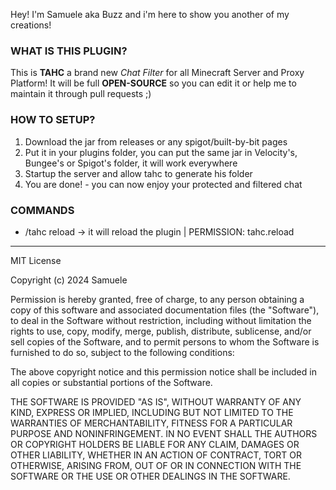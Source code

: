 Hey! I'm Samuele aka Buzz and i'm here to show you another of my creations! 

### WHAT IS THIS PLUGIN?
This is **TAHC** a brand new *Chat Filter* for all Minecraft Server and Proxy Platform!
It will be full **OPEN-SOURCE** so you can edit it or help me to maintain it through pull requests ;)

### HOW TO SETUP?
1) Download the jar from releases or any spigot/built-by-bit pages
2) Put it in your plugins folder, you can put the same jar in Velocity's, Bungee's or Spigot's folder, it will work everywhere
3) Startup the server and allow tahc to generate his folder
4) You are done! - you can now enjoy your protected and filtered chat

### COMMANDS
* /tahc reload -> it will reload the plugin | PERMISSION: tahc.reload

--------------------------------------------------------------------------------------------------------
MIT License

Copyright (c) 2024 Samuele

Permission is hereby granted, free of charge, to any person obtaining a copy
of this software and associated documentation files (the "Software"), to deal
in the Software without restriction, including without limitation the rights
to use, copy, modify, merge, publish, distribute, sublicense, and/or sell
copies of the Software, and to permit persons to whom the Software is
furnished to do so, subject to the following conditions:

The above copyright notice and this permission notice shall be included in all
copies or substantial portions of the Software.

THE SOFTWARE IS PROVIDED "AS IS", WITHOUT WARRANTY OF ANY KIND, EXPRESS OR
IMPLIED, INCLUDING BUT NOT LIMITED TO THE WARRANTIES OF MERCHANTABILITY,
FITNESS FOR A PARTICULAR PURPOSE AND NONINFRINGEMENT. IN NO EVENT SHALL THE
AUTHORS OR COPYRIGHT HOLDERS BE LIABLE FOR ANY CLAIM, DAMAGES OR OTHER
LIABILITY, WHETHER IN AN ACTION OF CONTRACT, TORT OR OTHERWISE, ARISING FROM,
OUT OF OR IN CONNECTION WITH THE SOFTWARE OR THE USE OR OTHER DEALINGS IN THE
SOFTWARE.
